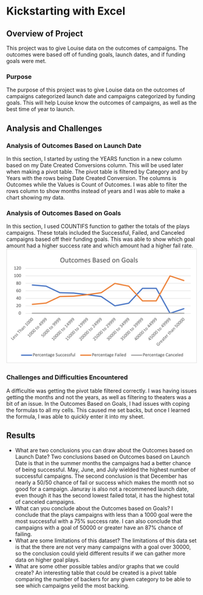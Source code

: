 # Kickstarting with Excel

## Overview of Project
This project was to give Louise data on the outcomes of campaigns. The outcomes were based off of funding goals, launch dates, and if funding goals were met.
### Purpose
The purpose of this project was to give Louise data on the outcomes of campaigns categorized launch date and campaigns categorized by funding goals. This will help Louise know the outcomes of campaigns, as well as the best time of year to launch.
## Analysis and Challenges

### Analysis of Outcomes Based on Launch Date
In this section, I started by usting the YEARS function in a new column based on my Date Created Conversions column. This will be used later when making a pivot table. The pivot table is filtered by Category and by Years with the rows being Date Created Conversion. The columns is Outcomes while the Values is Count of Outcomes. I was able to filter the rows column to show months instead of years and I was able to make a chart showing my data.
### Analysis of Outcomes Based on Goals
In this section, I used COUNTIFS function to gather the totals of the plays campaigns. These totals included the Successful, Failed, and Canceled campaigns based off their funding goals. This was able to show which goal amount had a higher success rate and which amount had a higher fail rate.
![Outcomes vs Goals Plot](Images/Outcomes_vs_Goals.png)

### Challenges and Difficulties Encountered
A difficultie was getting the pivot table filtered correctly. I was having issues getting the months and not the years, as well as filtering to theaters was a bit of an issue. In the Outcomes Based on Goals, I had issues with coping the formulas to all my cells. This caused me set backs, but once I learned the formula, I was able to quickly enter it into my sheet.
## Results

- What are two conclusions you can draw about the Outcomes based on Launch Date?
Two conclusions based on Outcomes based on Launch Date is that in the summer months the campaigns had a better chance of being successful. May, June, and July wielded the highest number of successful campaigns.
The second conclusion is that December has nearly a 50/50 chance of fail or success which makes the month not so good for a campaign. Januray is also not a recommened launch date, even though it has the second lowest failed total, it has the highest total of canceled campaigns.
- What can you conclude about the Outcomes based on Goals?
I conclude that the plays campaigns with less than a 1000 goal were the most successful with a 75% success rate. I can also conclude that campaigns with a goal of 50000 or greater have an 87% chance of failing.
- What are some limitations of this dataset?
The limitations of this data set is that the there are not very many campaigns with a goal over 30000, so the conclusion could yield different results if we can gather more data on higher goal plays. 
- What are some other possible tables and/or graphs that we could create?
An interesting table that could be created is a pivot table comparing the number of backers for any given category to be able to see which campaigns yeild the most backing.